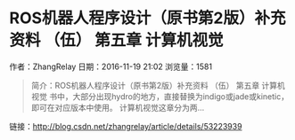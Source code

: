 # ROS机器人程序设计（原书第2版）补充资料 （伍） 第五章 计算机视觉
作者：ZhangRelay
日期：2016-11-19 21:02
浏览量：1581
> 简介：ROS机器人程序设计（原书第2版）补充资料 （伍） 第五章 计算机视觉
书中，大部分出现hydro的地方，直接替换为indigo或jade或kinetic，即可在对应版本中使用。
计算机视觉这章分为两...

 链接：http://blog.csdn.net/zhangrelay/article/details/53223939
